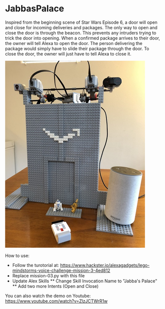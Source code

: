 # JabbasPalace
Inspired from the beginning scene of Star Wars Episode 6, a door will open and close for incoming deliveries and packages. The only way to open and close the door is through the beacon. This prevents any intruders trying to trick the door into opening. When a confirmed package arrives to their door, the owner will tell Alexa to open the door. The person delivering the package would simply have to slide their package through the door. To close the door, the owner will just have to tell Alexa to close it.

![alt text](https://github.com/butter-cake/JabbasPalace/blob/master/IMG-2029.jpg)

How to use:
* Follow the turotorial at: https://www.hackster.io/alexagadgets/lego-mindstorms-voice-challenge-mission-3-4ed812
* Replace mission-03.py with this file
* Update Alex Skills
** Change Skill Invocation Name to "Jabba's Palace"
** Add two more Intents (Open and Close)


You can also watch the demo on Youtube:
https://www.youtube.com/watch?v=ZlzJCTWrR1w
